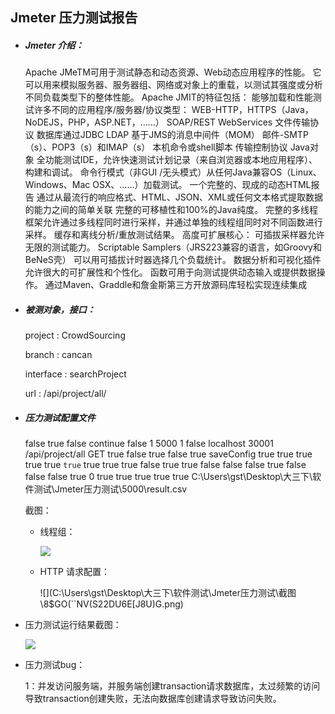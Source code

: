 ## Jmeter  压力测试报告

- ##### Jmeter 介绍：

  Apache JMeTM可用于测试静态和动态资源、Web动态应用程序的性能。
  它可以用来模拟服务器、服务器组、网络或对象上的重载，以测试其强度或分析不同负载类型下的整体性能。
  Apache JMIT的特征包括：
  能够加载和性能测试许多不同的应用程序/服务器/协议类型：
  WEB-HTTP，HTTPS（Java，NoDEJS，PHP，ASP.NET，……）
  SOAP/REST WebServices
  文件传输协议
  数据库通过JDBC
  LDAP
  基于JMS的消息中间件（MOM）
  邮件-SMTP（s）、POP3（s）和IMAP（s）
  本机命令或shell脚本
  传输控制协议
  Java对象
  全功能测试IDE，允许快速测试计划记录（来自浏览器或本地应用程序）、构建和调试。
  命令行模式（非GUI /无头模式）从任何Java兼容OS（Linux、Windows、Mac OSX、……）加载测试。
  一个完整的、现成的动态HTML报告
  通过从最流行的响应格式、HTML、JSON、XML或任何文本格式提取数据的能力之间的简单关联
  完整的可移植性和100%的Java纯度。
  完整的多线程框架允许通过多线程同时进行采样，并通过单独的线程组同时对不同函数进行采样。
  缓存和离线分析/重放测试结果。
  高度可扩展核心：
  可插拔采样器允许无限的测试能力。
  Scriptable Samplers（JRS223兼容的语言，如Groovy和BeNeS壳）
  可以用可插拔计时器选择几个负载统计。
  数据分析和可视化插件允许很大的可扩展性和个性化。
  函数可用于向测试提供动态输入或提供数据操作。
  通过Maven、Graddle和詹金斯第三方开放源码库轻松实现连续集成

- ##### 被测对象，接口：

  project : CrowdSourcing 

  branch : cancan

  interface : searchProject

  url : /api/project/all/

- ##### 压力测试配置文件

  <?xml version="1.0" encoding="UTF-8"?>
  <jmeterTestPlan version="1.2" properties="4.0" jmeter="4.0 r1823414">
    <hashTree>
      <TestPlan guiclass="TestPlanGui" testclass="TestPlan" testname="Test Plan" enabled="true">
        <stringProp name="TestPlan.comments"></stringProp>
        <boolProp name="TestPlan.functional_mode">false</boolProp>
        <boolProp name="TestPlan.tearDown_on_shutdown">true</boolProp>
        <boolProp name="TestPlan.serialize_threadgroups">false</boolProp>
        <elementProp name="TestPlan.user_defined_variables" elementType="Arguments" guiclass="ArgumentsPanel" testclass="Arguments" testname="User Defined Variables" enabled="true">
          <collectionProp name="Arguments.arguments"/>
        </elementProp>
        <stringProp name="TestPlan.user_define_classpath"></stringProp>
      </TestPlan>
      <hashTree>
        <ThreadGroup guiclass="ThreadGroupGui" testclass="ThreadGroup" testname="Thread Group" enabled="true">
          <stringProp name="ThreadGroup.on_sample_error">continue</stringProp>
          <elementProp name="ThreadGroup.main_controller" elementType="LoopController" guiclass="LoopControlPanel" testclass="LoopController" testname="Loop Controller" enabled="true">
            <boolProp name="LoopController.continue_forever">false</boolProp>
            <stringProp name="LoopController.loops">1</stringProp>
          </elementProp>
          <stringProp name="ThreadGroup.num_threads">5000</stringProp>
          <stringProp name="ThreadGroup.ramp_time">1</stringProp>
          <boolProp name="ThreadGroup.scheduler">false</boolProp>
          <stringProp name="ThreadGroup.duration"></stringProp>
          <stringProp name="ThreadGroup.delay"></stringProp>
        </ThreadGroup>
        <hashTree>
          <HTTPSamplerProxy guiclass="HttpTestSampleGui" testclass="HTTPSamplerProxy" testname="HTTP Request" enabled="true">
            <elementProp name="HTTPsampler.Arguments" elementType="Arguments" guiclass="HTTPArgumentsPanel" testclass="Arguments" testname="User Defined Variables" enabled="true">
              <collectionProp name="Arguments.arguments"/>
            </elementProp>
            <stringProp name="HTTPSampler.domain">localhost</stringProp>
            <stringProp name="HTTPSampler.port">30001</stringProp>
            <stringProp name="HTTPSampler.protocol"></stringProp>
            <stringProp name="HTTPSampler.contentEncoding"></stringProp>
            <stringProp name="HTTPSampler.path">/api/project/all</stringProp>
            <stringProp name="HTTPSampler.method">GET</stringProp>
            <boolProp name="HTTPSampler.follow_redirects">true</boolProp>
            <boolProp name="HTTPSampler.auto_redirects">false</boolProp>
            <boolProp name="HTTPSampler.use_keepalive">true</boolProp>
            <boolProp name="HTTPSampler.DO_MULTIPART_POST">false</boolProp>
            <stringProp name="HTTPSampler.embedded_url_re"></stringProp>
            <stringProp name="HTTPSampler.connect_timeout"></stringProp>
            <stringProp name="HTTPSampler.response_timeout"></stringProp>
          </HTTPSamplerProxy>
          <hashTree/>
          <ResultCollector guiclass="ViewResultsFullVisualizer" testclass="ResultCollector" testname="View Results Tree" enabled="true">
            <boolProp name="ResultCollector.error_logging">true</boolProp>
            <objProp>
              <name>saveConfig</name>
              <value class="SampleSaveConfiguration">
                <time>true</time>
                <latency>true</latency>
                <timestamp>true</timestamp>
                <success>true</success>
                <label>true</label>
                <code>true</code>
                <message>true</message>
                <threadName>true</threadName>
                <dataType>true</dataType>
                <encoding>false</encoding>
                <assertions>true</assertions>
                <subresults>true</subresults>
                <responseData>false</responseData>
                <samplerData>false</samplerData>
                <xml>false</xml>
                <fieldNames>true</fieldNames>
                <responseHeaders>false</responseHeaders>
                <requestHeaders>false</requestHeaders>
                <responseDataOnError>false</responseDataOnError>
                <saveAssertionResultsFailureMessage>true</saveAssertionResultsFailureMessage>
                <assertionsResultsToSave>0</assertionsResultsToSave>
                <bytes>true</bytes>
                <sentBytes>true</sentBytes>
                <threadCounts>true</threadCounts>
                <idleTime>true</idleTime>
                <connectTime>true</connectTime>
              </value>
            </objProp>
            <stringProp name="filename">C:\Users\gst\Desktop\大三下\软件测试\Jmeter压力测试\5000\result.csv</stringProp>
          </ResultCollector>
          <hashTree/>
        </hashTree>
      </hashTree>
    </hashTree>
  </jmeterTestPlan>

  截图：

  - 线程组：

    ![](C:\Users\gst\Desktop\大三下\软件测试\Jmeter压力测试\截图\EUK~RJJH6IB_RV5XB37IX_B.png)

  - HTTP 请求配置：

    ![](C:\Users\gst\Desktop\大三下\软件测试\Jmeter压力测试\截图\8$GO(``NV(S22DU6E[J8U)G.png)

- 压力测试运行结果截图：

  ![](C:\Users\gst\Desktop\大三下\软件测试\Jmeter压力测试\截图\222.png)

- 压力测试bug：

  1：并发访问服务端，并服务端创建transaction请求数据库，太过频繁的访问导致transaction创建失败，无法向数据库创建请求导致访问失败。


